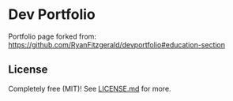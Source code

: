 # Dev Portfolio

Portfolio page forked from: https://github.com/RyanFitzgerald/devportfolio#education-section


## License

Completely free (MIT)! See [LICENSE.md](LICENSE.md) for more.
